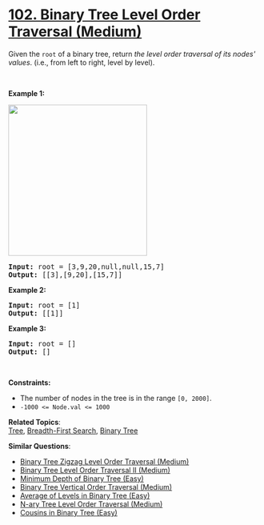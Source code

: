 # [102. Binary Tree Level Order Traversal (Medium)](https://leetcode.com/problems/binary-tree-level-order-traversal/)

<p>Given the <code>root</code> of a binary tree, return <em>the level order traversal of its nodes' values</em>. (i.e., from left to right, level by level).</p>

<p>&nbsp;</p>
<p><strong>Example 1:</strong></p>
<img alt="" src="https://assets.leetcode.com/uploads/2021/02/19/tree1.jpg" style="width: 277px; height: 302px;">
<pre><strong>Input:</strong> root = [3,9,20,null,null,15,7]
<strong>Output:</strong> [[3],[9,20],[15,7]]
</pre>

<p><strong>Example 2:</strong></p>

<pre><strong>Input:</strong> root = [1]
<strong>Output:</strong> [[1]]
</pre>

<p><strong>Example 3:</strong></p>

<pre><strong>Input:</strong> root = []
<strong>Output:</strong> []
</pre>

<p>&nbsp;</p>
<p><strong>Constraints:</strong></p>

<ul>
	<li>The number of nodes in the tree is in the range <code>[0, 2000]</code>.</li>
	<li><code>-1000 &lt;= Node.val &lt;= 1000</code></li>
</ul>

**Related Topics**:  
[Tree](https://leetcode.com/tag/tree/), [Breadth-First Search](https://leetcode.com/tag/breadth-first-search/), [Binary Tree](https://leetcode.com/tag/binary-tree/)

**Similar Questions**:

- [Binary Tree Zigzag Level Order Traversal (Medium)](https://leetcode.com/problems/binary-tree-zigzag-level-order-traversal/)
- [Binary Tree Level Order Traversal II (Medium)](https://leetcode.com/problems/binary-tree-level-order-traversal-ii/)
- [Minimum Depth of Binary Tree (Easy)](https://leetcode.com/problems/minimum-depth-of-binary-tree/)
- [Binary Tree Vertical Order Traversal (Medium)](https://leetcode.com/problems/binary-tree-vertical-order-traversal/)
- [Average of Levels in Binary Tree (Easy)](https://leetcode.com/problems/average-of-levels-in-binary-tree/)
- [N-ary Tree Level Order Traversal (Medium)](https://leetcode.com/problems/n-ary-tree-level-order-traversal/)
- [Cousins in Binary Tree (Easy)](https://leetcode.com/problems/cousins-in-binary-tree/)

